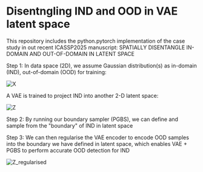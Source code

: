 # Disentngling IND and OOD in VAE latent space
This repository includes the python.pytorch implementation of the case study in out recent ICASSP2025 manuscript:
SPATIALLY DISENTANGLE IN-DOMAIN AND OUT-OF-DOMAIN IN LATENT SPACE

Step 1:
In data space (2D), we assume Gaussian distribution(s) as in-domain (IND), out-of-domain (OOD) for training:

![X](https://github.com/user-attachments/assets/f6a86d93-050a-460c-8b95-59239dea3595)

A VAE is trained to project IND into another 2-D latent space:

![Z](https://github.com/user-attachments/assets/215b24b6-97a5-4811-a9bf-85d2c13430e0)



Step 2:
By running our boundary sampler (PGBS), we can define and sample from the "boundary" of IND in latent space



Step 3:
We can then regularise the VAE encoder to encode OOD samples into the boundary we have defined in latent space, which enables VAE + PGBS to perform accurate OOD detection for IND

![Z_regularised](https://github.com/user-attachments/assets/b461142f-bbc6-4aaa-9168-668ba66a8ecb)

